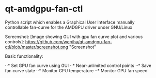 # qt-amdgpu-fan-ctl
Python script which enables a Graphical User Interface manually controllable fan-curve for the AMDGPU driver under GNU/Linux

Screenshot:
[Image showing GUI with gpu fan curve plot and various controls]: https://github.com/wepiha/qt-amdgpu-fan-ctl/blob/master/screenshot.png "Screenshot"

Basic functionality:

⋅⋅* Set GPU fan curve using GUI
⋅⋅* Near-unlimited control points
⋅⋅* Save fan curve state
⋅⋅* Monitor GPU temperature
⋅⋅* Monitor GPU fan speed
